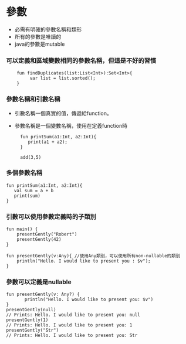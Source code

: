 # 參數
* 必需有明確的參數名稱和類形
* 所有的參數是唯讀的 
* java的參數是mutable  

### 可以定義和區域變數相同的參數名稱，但這是不好的習慣
		fun findDuplicates(list:List<Int>):Set<Int>{
			 var list = list.sorted();
		}

### 參數名稱和引數名稱
* 引數名稱一個真實的值，傳遞給function。
* 參數名稱是一個變數名稱，使用在定義function時  

		fun printSum(a1:Int, a2:Int){
		   print(a1 + a2);
		}
		
		add(3,5)
		
### 多個參數名稱

	fun printSum(a1:Int, a2:Int){
	   val sum = a + b
	   print(sum)
	}
	
### 引數可以使用參數定義時的子類別
	fun main() {
	    presentGently("Robert")
	    presentGently(42)
	}
	
	fun presentGently(v:Any){ //使用Any類別，可以使用所有non-nullable的類別
	    println("Hello. I would like to present you : $v");
	}

### 參數可以定義是nullable
	fun presentGently(v: Any?) {
	       println("Hello. I would like to present you: $v")
	}
	presentGently(null)
	// Prints: Hello. I would like to present you: null
	presentGently(1)
	// Prints: Hello. I would like to present you: 1
	presentGently("Str")
	// Prints: Hello. I would like to present you: Str
